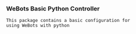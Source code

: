 ### WeBots Basic Python Controller

```
This package contains a basic configuration for
using WeBots with python
```